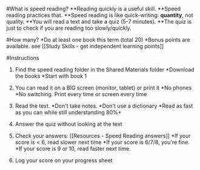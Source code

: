 #What is speed reading?
**Reading quickly is a useful skill.
**Speed reading practices that.
**Speed reading is like quick-writing: __quantity__, not quality.
**You will read a text and take a quiz (5-7 minutes).
**The quiz is just to check if you are reading too slowly/quickly.

#How many?
*Do at least one book this term (total 20)
*Bonus points are available. see [[Study Skills - get independent learning points]]

#Instructions
1) Find the speed reading folder in the Shared Materials folder
*Download the books
*Start with book 1
2) You can read it on a BIG screen (monitor, tablet) or print it
*No phones
*No switching. Print every time or screen every time
3) Read the text.
*Don't take notes.
*Don't use a dictionary
*Read as fast as you can while still understanding 80%+
4) Answer the quiz without looking at the text
5) Check your answers: [[Resources - Speed Reading answers]]
*If your score is < 6, read slower next time
*If your score is 6/7/8, you're fine.
*If your score is 9 or 10, read faster next time.

6) Log your score on your progress sheet


